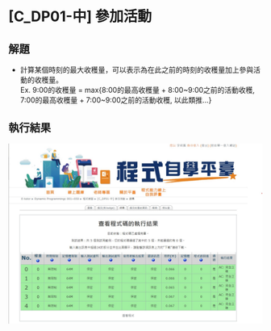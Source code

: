 # **[C_DP01-中] 參加活動**

## 解題
- 計算某個時刻的最大收穫量，可以表示為在此之前的時刻的收穫量加上參與活動的收穫量。  
Ex. 9:00的收穫量 = max{8:00的最高收穫量 + 8:00\~9:00之前的活動收穫, 7:00的最高收穫量 + 7:00\~9:00之前的活動收穫, 以此類推...}

## 執行結果
![](/DynamicProgramming/result/C_DP01_result.jpg)